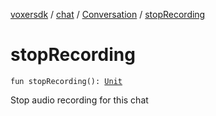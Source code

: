 [voxersdk](../../index.md) / [chat](../index.md) / [Conversation](index.md) / [stopRecording](./stop-recording.md)

# stopRecording

`fun stopRecording(): `[`Unit`](https://kotlinlang.org/api/latest/jvm/stdlib/kotlin/-unit/index.html)

Stop audio recording for this chat

